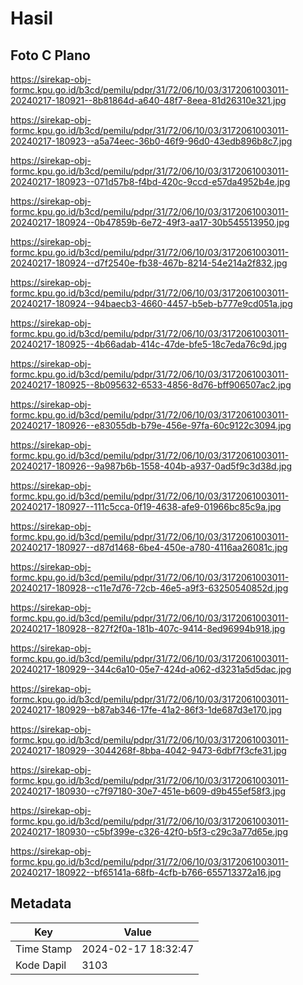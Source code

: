 # Hasil

## Foto C Plano

https://sirekap-obj-formc.kpu.go.id/b3cd/pemilu/pdpr/31/72/06/10/03/3172061003011-20240217-180921--8b81864d-a640-48f7-8eea-81d26310e321.jpg

https://sirekap-obj-formc.kpu.go.id/b3cd/pemilu/pdpr/31/72/06/10/03/3172061003011-20240217-180923--a5a74eec-36b0-46f9-96d0-43edb896b8c7.jpg

https://sirekap-obj-formc.kpu.go.id/b3cd/pemilu/pdpr/31/72/06/10/03/3172061003011-20240217-180923--071d57b8-f4bd-420c-9ccd-e57da4952b4e.jpg

https://sirekap-obj-formc.kpu.go.id/b3cd/pemilu/pdpr/31/72/06/10/03/3172061003011-20240217-180924--0b47859b-6e72-49f3-aa17-30b545513950.jpg

https://sirekap-obj-formc.kpu.go.id/b3cd/pemilu/pdpr/31/72/06/10/03/3172061003011-20240217-180924--d7f2540e-fb38-467b-8214-54e214a2f832.jpg

https://sirekap-obj-formc.kpu.go.id/b3cd/pemilu/pdpr/31/72/06/10/03/3172061003011-20240217-180924--94baecb3-4660-4457-b5eb-b777e9cd051a.jpg

https://sirekap-obj-formc.kpu.go.id/b3cd/pemilu/pdpr/31/72/06/10/03/3172061003011-20240217-180925--4b66adab-414c-47de-bfe5-18c7eda76c9d.jpg

https://sirekap-obj-formc.kpu.go.id/b3cd/pemilu/pdpr/31/72/06/10/03/3172061003011-20240217-180925--8b095632-6533-4856-8d76-bff906507ac2.jpg

https://sirekap-obj-formc.kpu.go.id/b3cd/pemilu/pdpr/31/72/06/10/03/3172061003011-20240217-180926--e83055db-b79e-456e-97fa-60c9122c3094.jpg

https://sirekap-obj-formc.kpu.go.id/b3cd/pemilu/pdpr/31/72/06/10/03/3172061003011-20240217-180926--9a987b6b-1558-404b-a937-0ad5f9c3d38d.jpg

https://sirekap-obj-formc.kpu.go.id/b3cd/pemilu/pdpr/31/72/06/10/03/3172061003011-20240217-180927--111c5cca-0f19-4638-afe9-01966bc85c9a.jpg

https://sirekap-obj-formc.kpu.go.id/b3cd/pemilu/pdpr/31/72/06/10/03/3172061003011-20240217-180927--d87d1468-6be4-450e-a780-4116aa26081c.jpg

https://sirekap-obj-formc.kpu.go.id/b3cd/pemilu/pdpr/31/72/06/10/03/3172061003011-20240217-180928--c11e7d76-72cb-46e5-a9f3-63250540852d.jpg

https://sirekap-obj-formc.kpu.go.id/b3cd/pemilu/pdpr/31/72/06/10/03/3172061003011-20240217-180928--827f2f0a-181b-407c-9414-8ed96994b918.jpg

https://sirekap-obj-formc.kpu.go.id/b3cd/pemilu/pdpr/31/72/06/10/03/3172061003011-20240217-180929--344c6a10-05e7-424d-a062-d3231a5d5dac.jpg

https://sirekap-obj-formc.kpu.go.id/b3cd/pemilu/pdpr/31/72/06/10/03/3172061003011-20240217-180929--b87ab346-17fe-41a2-86f3-1de687d3e170.jpg

https://sirekap-obj-formc.kpu.go.id/b3cd/pemilu/pdpr/31/72/06/10/03/3172061003011-20240217-180929--3044268f-8bba-4042-9473-6dbf7f3cfe31.jpg

https://sirekap-obj-formc.kpu.go.id/b3cd/pemilu/pdpr/31/72/06/10/03/3172061003011-20240217-180930--c7f97180-30e7-451e-b609-d9b455ef58f3.jpg

https://sirekap-obj-formc.kpu.go.id/b3cd/pemilu/pdpr/31/72/06/10/03/3172061003011-20240217-180930--c5bf399e-c326-42f0-b5f3-c29c3a77d65e.jpg

https://sirekap-obj-formc.kpu.go.id/b3cd/pemilu/pdpr/31/72/06/10/03/3172061003011-20240217-180922--bf65141a-68fb-4cfb-b766-655713372a16.jpg


## Metadata

| Key        | Value               |
| ---------- | ------------------- |
| Time Stamp | 2024-02-17 18:32:47 |
| Kode Dapil | 3103                |



